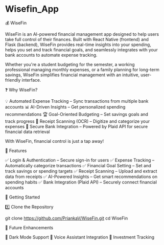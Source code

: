 # Wisefin_App
💰 WiseFin

WiseFin is an AI-powered financial management app designed to help users take full control of their finances. Built with React Native (frontend) and Flask (backend), WiseFin provides real-time insights into your spending, helps you set and track financial goals, and seamlessly integrates with your bank accounts to automate expense tracking.

Whether you're a student budgeting for the semester, a working professional managing monthly expenses, or a family planning for long-term savings, WiseFin simplifies financial management with an intuitive, user-friendly interface.

❓ Why WiseFin?

💡 Automated Expense Tracking – Sync transactions from multiple bank accounts
📊 AI-Driven Insights – Get personalized spending recommendations
🏆 Goal-Oriented Budgeting – Set savings goals and track progress
🧾 Receipt Scanning (OCR) – Digitize and categorize your expenses
🔐 Secure Bank Integration – Powered by Plaid API for secure financial data retrieval

With WiseFin, financial control is just a tap away!

📌 Features

✅ Login & Authentication – Secure sign-in for users
✅ Expense Tracking – Automatically categorize transactions
✅ Financial Goal Setting – Set and track savings or spending targets
✅ Receipt Scanning – Upload and extract data from receipts
✅ AI-Powered Insights – Get smart recommendations on spending habits
✅ Bank Integration (Plaid API) – Securely connect financial accounts


🚀 Getting Started

1️⃣ Clone the Repository

git clone https://github.com/PriankaV/WiseFin.git
cd WiseFin 

📝 Future Enhancements

🔹 Dark Mode Support 🔹 Voice Assistant Integration 🔹 Investment Tracking

